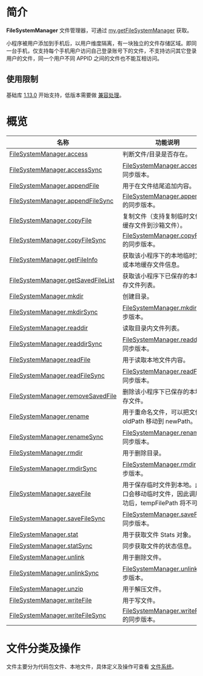 # 简介

**FileSystemManager** 文件管理器，可通过 [my.getFileSystemManager](https://opendocs.alipay.com/mini/api/0226oc) 获取。

小程序被用户添加到手机后，以用户维度隔离，有一块独立的文件存储区域。即同一台手机，仅支持每个手机用户访问自己登录账号下的文件，不支持访问其它登录用户的文件，同一个用户不同 APPID 之间的文件也不能互相访问。

## 使用限制

基础库 [1.13.0](https://opendocs.alipay.com/mini/framework/lib) 开始支持，低版本需要做 [兼容处理](https://opendocs.alipay.com/mini/framework/compatibility)。

# 概览

| **名称** | **功能说明** |
| --- | --- |
| [FileSystemManager.access](https://opendocs.alipay.com/mini/api/0226oe) | 判断文件/目录是否存在。 |
| [FileSystemManager.accessSync](https://opendocs.alipay.com/mini/api/025027) | [FileSystemManager.access](https://opendocs.alipay.com/mini/api/0226oe) 的同步版本。 |
| [FileSystemManager.appendFile](https://opendocs.alipay.com/mini/api/0228qi) | 用于在文件结尾追加内容。 |
| [FileSystemManager.appendFileSync](https://opendocs.alipay.com/mini/api/025028) | [FileSystemManager.appendFile](https://opendocs.alipay.com/mini/api/0228qi) 的同步版本。 |
| [FileSystemManager.copyFile](https://opendocs.alipay.com/mini/api/0226of) | 复制文件（支持复制临时文件、缓存文件到沙箱文件）。 |
| [FileSystemManager.copyFileSync](https://opendocs.alipay.com/mini/api/024ytt) | [FileSystemManager.copyFile](https://opendocs.alipay.com/mini/api/0226of) 的同步版本。 |
| [FileSystemManager.getFileInfo](https://opendocs.alipay.com/mini/api/0226og) | 获取该小程序下的本地临时文件或本地缓存文件信息。 |
| [FileSystemManager.getSavedFileList](https://opendocs.alipay.com/mini/api/0228qj) | 获取该小程序下已保存的本地缓存文件列表。 |
| [FileSystemManager.mkdir](https://opendocs.alipay.com/mini/api/0226oh) | 创建目录。 |
| [FileSystemManager.mkdirSync](https://opendocs.alipay.com/mini/api/024ytu) | [FileSystemManager.mkdir](https://opendocs.alipay.com/mini/api/0226oh) 的同步版本。 |
| [FileSystemManager.readdir](https://opendocs.alipay.com/mini/api/0226oi) | 读取目录内文件列表。 |
| [FileSystemManager.readdirSync](https://opendocs.alipay.com/mini/api/024ytv) | [FileSystemManager.readdir](https://opendocs.alipay.com/mini/api/0226oi) 的同步版本。 |
| [FileSystemManager.readFile](https://opendocs.alipay.com/mini/api/0226oj) | 用于读取本地文件内容。 |
| [FileSystemManager.readFileSync](https://opendocs.alipay.com/mini/api/025029) | [FileSystemManager.readFile](https://opendocs.alipay.com/mini/api/0226oj) 的同步版本。 |
| [FileSystemManager.removeSavedFile](https://opendocs.alipay.com/mini/api/0229pv) | 删除该小程序下已保存的本地缓存文件。 |
| [FileSystemManager.rename](https://opendocs.alipay.com/mini/api/0229pw) | 用于重命名文件，可以把文件从 oldPath 移动到 newPath。 |
| [FileSystemManager.renameSync](https://opendocs.alipay.com/mini/api/024ytw) | [FileSystemManager.rename](https://opendocs.alipay.com/mini/api/0229pw) 的同步版本。 |
| [FileSystemManager.rmdir](https://opendocs.alipay.com/mini/api/0229px) | 用于删除目录。 |
| [FileSystemManager.rmdirSync](https://opendocs.alipay.com/mini/api/024ytx) | [FileSystemManager.rmdir](https://opendocs.alipay.com/mini/api/0229px) 的同步版本。 |
| [FileSystemManager.saveFile](https://opendocs.alipay.com/mini/api/022b6n) | 用于保存临时文件到本地。此接口会移动临时文件，因此调用成功后，tempFilePath 将不可用。 |
| [FileSystemManager.saveFileSync](https://opendocs.alipay.com/mini/api/02502a) | [FileSystemManager.saveFile](https://opendocs.alipay.com/mini/api/022b6n) 的同步版本。 |
| [FileSystemManager.stat](https://opendocs.alipay.com/mini/api/022b6o) | 用于获取文件 Stats 对象。 |
| [FileSystemManager.statSync](https://opendocs.alipay.com/mini/api/024whe) | 同步获取文件的状态信息。 |
| [FileSystemManager.unlink](https://opendocs.alipay.com/mini/api/022b6p) | 用于删除文件。 |
| [FileSystemManager.unlinkSync](https://opendocs.alipay.com/mini/api/024whc) | [FileSystemManager.unlink](https://opendocs.alipay.com/mini/api/022b6p) 的同步版本。 |
| [FileSystemManager.unzip](https://opendocs.alipay.com/mini/api/0229q3) | 用于解压文件。 |
| [FileSystemManager.writeFile](https://opendocs.alipay.com/mini/api/022b6s) | 用于写文件。 |
| [FileSystemManager.writeFileSync](https://opendocs.alipay.com/mini/api/024whd) | [FileSystemManager.writeFile](https://opendocs.alipay.com/mini/api/022b6s) 的同步版本。 |

# 文件分类及操作

文件主要分为代码包文件、本地文件，具体定义及操作可查看 [文件系统](https://opendocs.alipay.com/mini/03dt4s)。
